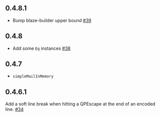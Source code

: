 ## 0.4.8.1

* Bump blaze-builder upper bound [#39](https://github.com/snoyberg/mime-mail/pull/39)

## 0.4.8

* Add some `Eq` instances [#38](https://github.com/snoyberg/mime-mail/pull/38)

## 0.4.7

* `simpleMailInMemory`

## 0.4.6.1

Add a soft line break when hitting a QPEscape at the end of an encoded line. [#34](https://github.com/snoyberg/mime-mail/pull/34)
